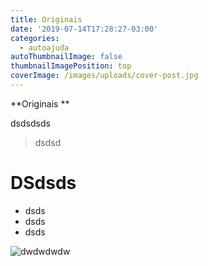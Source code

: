 ```yaml
---
title: Originais
date: '2019-07-14T17:28:27-03:00'
categories:
  - autoajuda
autoThumbnailImage: false
thumbnailImagePosition: top
coverImage: /images/uploads/cover-post.jpg
---
```

**Originais **

dsdsdsds

> dsdsd

# DSdsds

* dsds
* dsds
* dsds



![dwdwdwdw](/images/uploads/banco-imagens-gratis.png)
